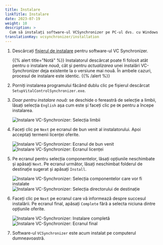 ```yaml
---
title: Instalare
linkTitle: Instalare
date: 2023-07-19
weight: 10
description: >
  Cum să instalați software-ul VCSynchronizer pe PC-ul dvs. cu Windows
translationKey: vcsynchronizer/installation  
---
```

1. Descărcați [fișierul de instalare](/download/SetupVitalControlSynchronizer.exe) pentru software-ul VC Synchronizer.

   {{% alert title="Notă" %}}
  Instalatorul descărcat poate fi folosit atât pentru o instalare *nouă*, cât și pentru *actualizarea* unei instalări VC-Synchronizer deja existente la o versiune mai nouă. În ambele cazuri, procesul de instalare este identic.
   {{% /alert %}}

2. Porniți instalarea programului făcând dublu clic pe fișierul descărcat `SetupVitalControlSynchronizer.exe`.

3. *Doar pentru instalare nouă:* se deschide o fereastră de selecție a limbii, lăsați selecția `English` așa cum este și faceți clic pe `OK` pentru a începe instalarea.

   ![Instalare VC-Synchronizer: Selecția limbii](../images/installation/lang-select.png "Selecția limbii")

4. Faceți clic pe `Next` pe ecranul de bun venit al instalatorului. Apoi acceptați termenii licenței oferite.

   ![Instalare VC-Synchronizer: Ecranul de bun venit](../images/installation/welcome.png "Ecranul de bun venit") ![Instalare VC-Synchronizer: Ecranul licenței](../images/installation/license.png "Ecranul licenței")

5. Pe ecranul pentru selecția componentelor, lăsați opțiunile neschimbate și apăsați `Next`. Pe ecranul următor, lăsați neschimbat folderul de destinație sugerat și apăsați `Install`.

   ![Instalare VC-Synchronizer: Selecția componentelor care vor fi instalate](../images/installation/components.png "Selecția componentelor") ![Instalare VC-Synchronizer: Selecția directorului de destinație](../images/installation/install-dir.png "Selecția directorului de destinație")

6. Faceți clic pe `Next` pe ecranul care vă informează despre succesul instalării. Pe ecranul final, apăsați `Complete` fără a selecta niciuna dintre opțiunile oferite.

   ![Instalare VC-Synchronizer: Instalare completă](../images/installation/completed.png "Instalare completă") ![Instalare VC-Synchronizer: Ecranul final](../images/installation/finish.png "Instalare reușită")

7. Software-ul `VCSynchronizer` este acum instalat pe computerul dumneavoastră.
